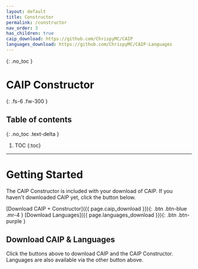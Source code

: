 ```yaml
---
layout: default
title: Constructor
permalink: /constructor
nav_order: 3
has_children: true
caip_download: https://github.com/ChrispyMC/CAIP
languages_download: https://github.com/ChrispyMC/CAIP-Languages
---
```

{: .no_toc }
# CAIP Constructor
{: .fs-6 .fw-300 }
## Table of contents
{: .no_toc .text-delta }
1. TOC
{:toc}
---

# Getting Started

The CAIP Constructor is included with your download of CAIP. If you haven't downloaded CAIP yet, click the button below.

<span class="fs-6">
[Download CAIP + Constructor]({{ page.caip_download }}){: .btn .btn-blue .mr-4 }
[Download Languages]({{ page.languages_download }}){: .btn .btn-purple }
</span>

## Download CAIP & Languages

Click the buttons above to download CAIP and the CAIP Constructor. Languages are also available via the other button above.